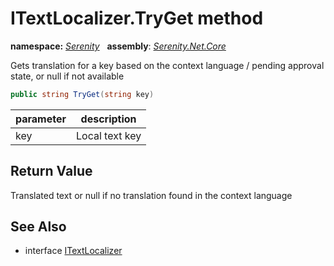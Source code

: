# ITextLocalizer.TryGet method
**namespace:** *[Serenity](../../README.md#serenity-namespace)*   **assembly**: *[Serenity.Net.Core](../../README.md)*

Gets translation for a key based on the context language / pending approval state, or null if not available

```csharp
public string TryGet(string key)
```

| parameter | description |
| --- | --- |
| key | Local text key |

## Return Value

Translated text or null if no translation found in the context language

## See Also

* interface [ITextLocalizer](../ITextLocalizer.md)